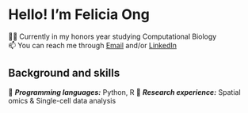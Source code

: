 # Hello! I’m Felicia Ong
👨‍🎓 Currently in my honors year studying Computational Biology  
📫 You can reach me through [Email](mailto:feliciaosy@u.nus.edu) and/or [LinkedIn](https://www.linkedin.com/in/feliciaosy)

## Background and skills
🌟 ***Programming languages:*** Python, R
🔬 ***Research experience:*** Spatial omics & Single-cell data analysis 
